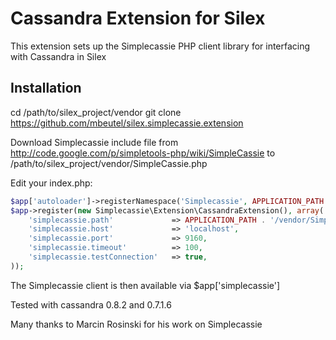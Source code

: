 Cassandra Extension for Silex
================================
This extension sets up the Simplecassie PHP client library for interfacing with Cassandra in Silex


Installation
------------

cd /path/to/silex_project/vendor
git clone https://github.com/mbeutel/silex.simplecassie.extension

Download Simplecassie include file from http://code.google.com/p/simpletools-php/wiki/SimpleCassie to /path/to/silex_project/vendor/SimpleCassie.php

Edit your index.php:

```php
$app['autoloader']->registerNamespace('Simplecassie', APPLICATION_PATH . '/vendor/Silex-extensions/simplecassie-cassandra-extension/lib');
$app->register(new Simplecassie\Extension\CassandraExtension(), array(
    'simplecassie.path'             => APPLICATION_PATH . '/vendor/SimpleCassie.php',   // set path to Simplecassie library classes here
    'simplecassie.host'             => 'localhost',                                     // cassandra host
    'simplecassie.port'             => 9160,                                            // cassandra port
    'simplecassie.timeout'          => 100,                                             // connection timeout
    'simplecassie.testConnection'   => true,                                            // check if connection is alive on request (true|false)
));
```

The Simplecassie client is then available via $app['simplecassie']

Tested with cassandra 0.8.2 and 0.7.1.6

Many thanks to Marcin Rosinski for his work on Simplecassie